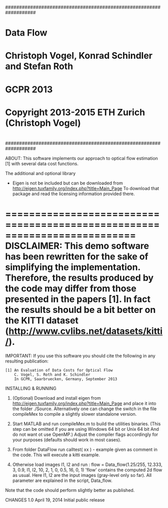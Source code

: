 ###################################################################
#                                                                 #
#                           Data Flow                             #
#      Christoph Vogel, Konrad Schindler and Stefan Roth          #
#                          GCPR 2013                              #
#                                                                 #
#         Copyright 2013-2015 ETH Zurich (Christoph Vogel)        #
#                                                                 #
###################################################################



ABOUT:
This software implements our approach to optical flow estimation [1] 
with several data cost functions. 


The additional and optional library
 - Eigen
is not be included but can be downloaded from
http://eigen.tuxfamily.org/index.php?title=Main_Page
To download that package and read the licensing information provided there.



==========================================================================
DISCLAIMER:
This demo software has been rewritten for the sake of simplifying the
implementation. Therefore, the results produced by the code may differ
from those presented in the papers [1].
In fact the results should be a bit better on the KITTI dataset 
(http://www.cvlibs.net/datasets/kitti/).
==========================================================================


IMPORTANT:
If you use this software you should cite the following in any resulting publication:

    [1] An Evaluation of Data Costs for Optical Flow
        C. Vogel, S. Roth and K. Schindler
        In GCPR, Saarbruecken, Germany, September 2013


INSTALLING & RUNNING

1.	(Optional) Download and install eigen from 
	http://eigen.tuxfamily.org/index.php?title=Main_Page 
	and place it into the folder ./Source.
	Alternatively one can change the switch in the file compileMex
	to compile a slightly slower standalone version.
	
2.	Start MATLAB and run compileMex.m to build the utilities binaries.
	(This step can be omitted if you are using Windows 64 bit or Unix 64 bit
	And do not want ot use OpenMP.)
	Adjust the compiler flags accordingly for your purposes 
	(defaults should work in most cases). 
	
3.	From folder DataFlow run calltest( xx ) - 
	example given as comment in the code.
	This will execute a kitti example.

4.	Otherwise load images I1, I2 and run :
	flow = Data_flow(1.25/255, 12.333, 3, 0.9, I1, I2, 10, 2, 1, 0, 0.5, 16, 0, 1)
	'flow' contains the computed 2d flow as usual.
	Here I1, I2 are the input images (gray-level only so far).
	All parameter are explained in the script, Data_flow.

Note that the code should perform slightly better as published.	
	
CHANGES
	1.0		April 19, 2014	Initial public release
